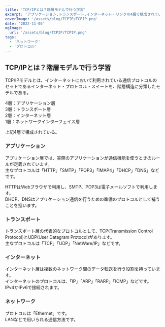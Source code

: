 ```yaml
---
title: 'TCP/IPとは？階層モデルで行う学習'
excerpt: 'アプリケーション,トランスポート,インターネット・リンクの4層で構成されています。'
coverImage: '/assets/blog/TCPIP/TCPIP.png'
date: '2022-11-05'
ogImage:
  url: '/assets/blog/TCPIP/TCPIP.png'
tags:
  - 'ネットワーク'
  - 'プロトコル'
---
```


## TCP/IPとは？階層モデルで行う学習

TCP/IPモデルとは、インターネットにおいて利用されている通信プロトコルのセットであるインターネット・プロトコル・スイートを、階層構造に分類したモデルである。  

4層：アプリケーション層  
3層：トランスポート層  
2層：インターネット層  
1層：ネットワークインターフェイス層  

上記4層で構成されている。  

### アプリケーション

アプリケーション層では、実際のアプリケーションが通信機能を使うときのルールが定義されています。  
主なプロトコルは「HTTP」「SMTP」「POP3」「IMAP4」「DHCP」「DNS」などです。  

HTTPはWebブラウザで利用し、SMTP、POP3は電子メールソフトで利用します。  
DHCP、DNSはアプリケーション通信を行うための準備のプロトコルとして補うことを担います。  

### トランスポート

トランスポート層の代表的なプロトコルとして、TCP(Transmission Control Protocol)とUDP(User Datagram Protocol)があります。  
主なプロトコルは「TCP」「UDP」「NetWare/IP」などです。  

### インターネット

インターネット層は複数のネットワーク間のデータ転送を行う役割を持っています。  
インターネットのプロトコルは、「IP」「ARP」「RARP」「ICMP」などです。IPv4かIPv6で接続されます。  

### ネットワーク

プロトコルは「Ethernet」です。  
LANなどで用いられる通信方法です。  
